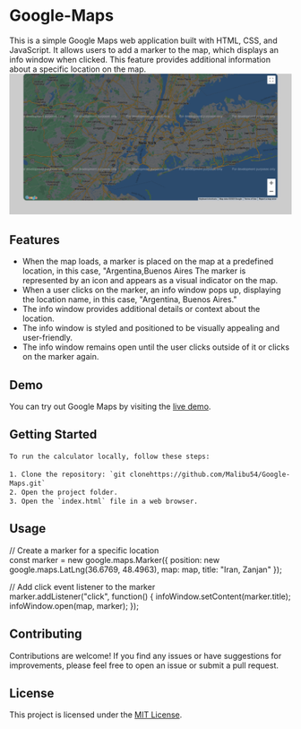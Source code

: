# Google-Maps

This is a simple Google Maps web application built with HTML, CSS, and JavaScript. It allows users to add a marker to the map, which displays an info window when clicked. This feature provides additional information about a specific location on the map. <br>
![Calculator Screenshot](/img/Maps.png)

## Features

- When the map loads, a marker is placed on the map at a predefined location, in this case, "Argentina,Buenos Aires
The marker is represented by an icon and appears as a visual indicator on the map.
- When a user clicks on the marker, an info window pops up, displaying the location name, in this case, "Argentina, Buenos Aires."
- The info window provides additional details or context about the location.
- The info window is styled and positioned to be visually appealing and user-friendly.
- The info window remains open until the user clicks outside of it or clicks on the marker again.

## Demo

You can try out Google Maps by visiting the [live demo](https://amazingooglemaps.netlify.app/).

## Getting Started

    To run the calculator locally, follow these steps:

    1. Clone the repository: `git clonehttps://github.com/Malibu54/Google-Maps.git`
    2. Open the project folder.
    3. Open the `index.html` file in a web browser.

## Usage

// Create a marker for a specific location <br>
const marker = new google.maps.Marker({
    position: new google.maps.LatLng(36.6769, 48.4963),
    map: map,
    title: "Iran, Zanjan"
});

// Add click event listener to the marker<br>
marker.addListener("click", function() {
    infoWindow.setContent(marker.title);
    infoWindow.open(map, marker);
});




## Contributing

Contributions are welcome! If you find any issues or have suggestions for improvements, please feel free to open an issue or submit a pull request.

## License

This project is licensed under the [MIT License](LICENSE).

